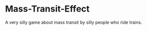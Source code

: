 Mass-Transit-Effect
===================

A very silly game about mass transit by silly people who ride trains.
